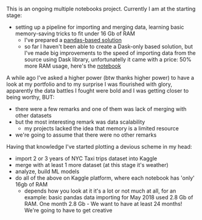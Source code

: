 This is an ongoing multiple notebooks project. Currently I am at the starting stage: 
* setting up a pipeline for importing and merging data, learning basic memory-saving tricks to fit under 16 Gb of RAM
  * I've prepared a [pandas-based solution](https://github.com/grumpyclimber/portfolio/blob/main/taxis_big_ML/taxis_imports_pd.ipynb)
  * so far I haven't been able to create a Dask-only based solution, but I've made big improvements to the speed of importing data from the source using Dask library, unfortunatelly it came with a price: 50% more RAM usage, here's the [notebook](https://github.com/grumpyclimber/portfolio/blob/main/taxis_big_ML/taxis_imports_dask_pd.ipynb)


A while ago I've asked a higher power (btw thanks higher power) to have a look at my portfolio and to my surprise I was flourished with glory, 
apparently the data battles I fought were bold and I was getting closer to being worthy, BUT:
* there were a few remarks and one of them was lack of merging with other datasets
* but the most interesting remark was data scalability  
  * my projects lacked the idea that memory is a limited resource
* we're going to assume that there were no other remarks


Having that knowledge I've started plotting a devious scheme in my head:
* import 2 or 3 years of NYC Taxi trips dataset into Kaggle
* merge with at least 1 more dataset (at this stage it's weather)
* analyze, build ML models
* do all of the above on Kaggle platform, where each notebook has 'only' 16gb of RAM
  * depends how you look at it it's a lot or not much at all, for an example: basic pandas data importing for May 2018 used 2.8 Gb of RAM. One month 2.8 Gb - We want to have at least 24 months!  We're going to have to get creative
